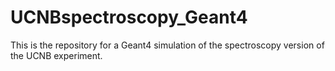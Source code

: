 UCNBspectroscopy_Geant4
=======================
This is the repository for a Geant4 simulation of the spectroscopy version of the UCNB experiment.
